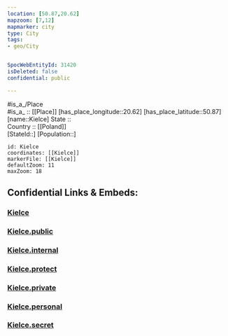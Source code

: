 ```yaml
---
location: [50.87,20.62] 
mapzoom: [7,12] 
mapmarker: city 
type: City
tags:
- geo/City


SpocWebEntityId: 31420
isDeleted: false
confidential: public

---
```

#is_a_/Place  
#is_a_ :: [[Place]] 
[has_place_longitude::20.62] 
[has_place_latitude::50.87] 
[name::Kielce] 
State ::  
Country :: [[Poland]]  
[StateId::] 
[Population::] 



```leaflet
id: Kielce
coordinates: [[Kielce]] 
markerFile: [[Kielce]] 
defaultZoom: 11 
maxZoom: 18
```


## Confidential Links & Embeds: 

### [Kielce](/_Standards/Earth/Continent/Europe/Europe~East/Poland/Provinces~Poland/Świętokrzyskie/City/Kielce.md) 

### [Kielce.public](/_public/Earth/Continent/Europe/Europe~East/Poland/Provinces~Poland/Świętokrzyskie/City/Kielce.public.md) 

### [Kielce.internal](/_internal/Earth/Continent/Europe/Europe~East/Poland/Provinces~Poland/Świętokrzyskie/City/Kielce.internal.md) 

### [Kielce.protect](/_protect/Earth/Continent/Europe/Europe~East/Poland/Provinces~Poland/Świętokrzyskie/City/Kielce.protect.md) 

### [Kielce.private](/_private/Earth/Continent/Europe/Europe~East/Poland/Provinces~Poland/Świętokrzyskie/City/Kielce.private.md) 

### [Kielce.personal](/_personal/Earth/Continent/Europe/Europe~East/Poland/Provinces~Poland/Świętokrzyskie/City/Kielce.personal.md) 

### [Kielce.secret](/_secret/Earth/Continent/Europe/Europe~East/Poland/Provinces~Poland/Świętokrzyskie/City/Kielce.secret.md)

